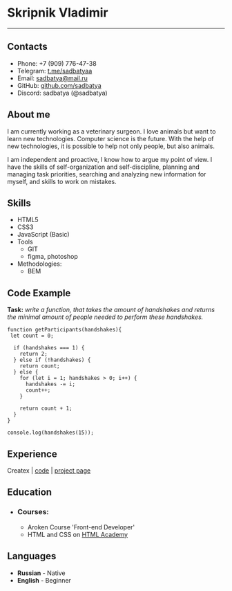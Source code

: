 # Skripnik Vladimir
--------------------

## __Contacts__

* Phone: +7 (909) 776-47-38
* Telegram: [t.me/sadbatyaa](https://t.me/sadbatyaa)
* Email: sadbatya@mail.ru
* GitHub: [github.com/sadbatya](http://github.com/sadbatya)
* Discord: sadbatya (@sadbatya)

## __About me__
I am currently working as a veterinary surgeon. I love animals but want to learn new technologies. Computer science is the future. With the help of new technologies, it is possible to help not only people, but also animals.

I am independent and proactive, I know how to argue my point of view.
I have the skills of self-organization and self-discipline, planning and managing task priorities, searching and analyzing new information for myself, and skills to work on mistakes.

## __Skills__

* HTML5
* CSS3
* JavaScript (Basic)
* Tools
  + GIT
  + figma, photoshop
* Methodologies:
  + BEM

## __Code Example__

**Task:** *write a function, that takes the amount of handshakes and returns the minimal amount of people needed to perform these handshakes.*

```
function getParticipants(handshakes){
 let count = 0;

  if (handshakes === 1) {
    return 2;
  } else if (!handshakes) {
    return count;
  } else {
    for (let i = 1; handshakes > 0; i++) {
      handshakes -= i;
      count++;
    }

    return count + 1;
  }
}

console.log(handshakes(15));
```
## __Experience__

Createx  | [code](https://github.com/SadBatya/Createx) | [project page](https://github.com/SadBatya/Createx)

## __Education__ 

* ### Courses:
  + Aroken Course 'Front-end Developer'
  + HTML and CSS on [HTML Academy](https://www.htmlacademy.ru)

## __Languages__

* **Russian** - Native
* **English** - Beginner


